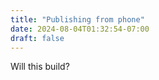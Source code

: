 ```yaml
---
title: "Publishing from phone"
date: 2024-08-04T01:32:54-07:00
draft: false
---
```

Will this build? 
